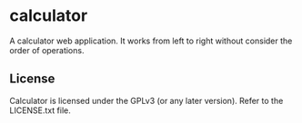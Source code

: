 
# calculator
A calculator web application. It works from left to right without consider the order of operations.
## License

Calculator is licensed under the GPLv3 (or any later version). Refer to the LICENSE.txt file.


